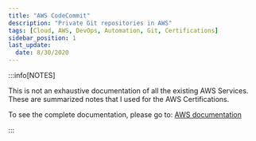 ```yaml
---
title: "AWS CodeCommit"
description: "Private Git repositories in AWS"
tags: [Cloud, AWS, DevOps, Automation, Git, Certifications]
sidebar_position: 1
last_update:
  date: 8/30/2020
---
```



:::info[NOTES]

This is not an exhaustive documentation of all the existing AWS Services. These are summarized notes that I used for the AWS Certifications.

To see the complete documentation, please go to: [AWS documentation](https://docs.aws.amazon.com/)

:::
